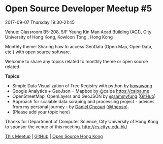 # Open Source Developer Meetup #5

2017-09-07 Thursday 19:30-21:45

Venue: Classroom B5-208, 5/F Yeung Kin Man Acad Building (AC1), City University of Hong Kong, Kowloon Tong., Hong Kong 

Monthly theme: Sharing how to access GeoData (Open Map, Open Data, etc.) with open source software. 

Welcome to share any topics related to monthly theme or open source related.

**Topics:**

* Simple Data Visualization of Tree Registry with python by [howawong](https://github.com/howawong)
* Google Analytics + GeoJson = Mapbox by @calpa https://calpa.me
* OpenStreetMap, OpenLayers and GeoJSON by [@sammyfung](https://twitter.com/sammyfung) ([GitHub](https://github.com/sammyfung))
* Approach for scalable data scraping and processing project - advices from my personal journey - by [Daniel Chcouri](https://hk.linkedin.com/in/danielchcouri) ([@theosp](https://github.com/theosp/)).
* (Please add your topic here)

Thanks for Department of Computer Science, City University of Hong Kong to sponsor the venue of this meeting. http://cs.cityu.edu.hk/

[This Meetup](http://devmeetup.opensource.hk) | [GitHub](https://github.com/opensourcehk/devmeetup/tree/master/2017/09/README.md) | [Open Source Hong Kong](https://opensource.hk)
